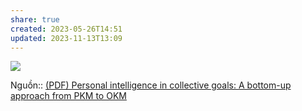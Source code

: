 ```yaml
---
share: true
created: 2023-05-26T14:51
updated: 2023-11-13T13:09
---
```

![](https://www.researchgate.net/profile/Shahrinaz-Ismail-2/publication/261459678/figure/fig2/AS:296803514765312@1447774880081/figure-fig2.png)

Nguồn:: [(PDF) Personal intelligence in collective goals: A bottom-up approach from PKM to OKM](https://www.researchgate.net/publication/261459678_Personal_intelligence_in_collective_goals_A_bottom-up_approach_from_PKM_to_OKM)
